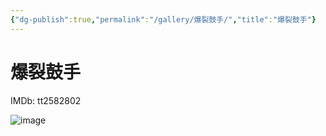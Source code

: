 ```yaml
---
{"dg-publish":true,"permalink":"/gallery/爆裂鼓手/","title":"爆裂鼓手"}
---
```



# 爆裂鼓手

IMDb: tt2582802

![image](https://img1.doubanio.com/view/photo/s_ratio_poster/public/p2915975989.webp)
